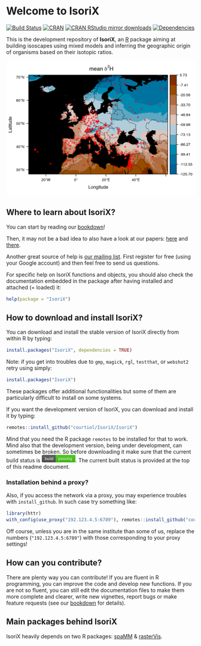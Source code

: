 # Welcome to IsoriX
[![Build Status](https://travis-ci.org/courtiol/IsoriX.svg?branch=master)](https://travis-ci.org/courtiol/IsoriX)
[![CRAN](http://www.r-pkg.org/badges/version/IsoriX)](https://cran.r-project.org/web/packages/IsoriX)
[![CRAN RStudio mirror downloads](http://cranlogs.r-pkg.org/badges/grand-total/IsoriX?color=brightgreen)](http://www.r-pkg.org/pkg/IsoriX)
[![Dependencies](https://tinyverse.netlify.com/badge/IsoriX)](https://cran.r-project.org/package=IsoriX)


This is the development repository of __IsoriX__, an [R](https://www.r-project.org/) package aiming at building isoscapes using mixed models and inferring the geographic origin of organisms based on their isotopic ratios.

![isoscape](.github/image/image_intro-.gif)


## Where to learn about IsoriX?
You can start by reading our [bookdown](https://bookdown.org/content/782/)!

Then, it may not be a bad idea to also have a look at our papers:
[here](https://www.biorxiv.org/content/early/2017/10/23/207662) and [there](https://www.elsevier.com/books/tracking-animal-migration-with-stable-isotopes/hobson/978-0-12-814723-8).

Another great source of help is [our mailing list](https://groups.google.com/g/IsoriX).
First register for free (using your Google account) and then feel free to send us questions.

For specific help on IsoriX functions and objects, you should also check the documentation embedded in the package after having installed and attached (= loaded) it:

```R
help(package = "IsoriX")
```


## How to download and install IsoriX?
You can download and install the stable version of IsoriX directly from within R by typing:

```R
install.packages("IsoriX", dependencies = TRUE)
```

Note: if you get into troubles due to `gmp`, `magick`, `rgl`, `testthat`, or `webshot2` retry using simply:

```R
install.packages("IsoriX")
```

These packages offer additional functionalities but some of them are particularly difficult to install on some systems.

If you want the development version of IsoriX, you can download and install it by typing:

```R
remotes::install_github("courtiol/IsoriX/IsoriX")
```

Mind that you need the R package `remotes` to be installed for that to work. Mind also that the development version, being under development, can sometimes be broken. So before downloading it make sure that the current build status is ![build passing](.github/image/build_passing.png). The current built status is provided at the top of this readme document.

### Installation behind a proxy?

Also, if you access the network via a proxy, you may experience troubles with ```install_github```. In such case try something like:

```R
library(httr)
with_config(use_proxy("192.123.4.5:6789"), remotes::install_github("courtiol/IsoriX/IsoriX"))
```

Off course, unless you are in the same institute than some of us, replace the numbers (`"192.123.4.5:6789"`) with those corresponding to your proxy settings!


## How can you contribute?
There are plenty way you can contribute! If you are fluent in R programming, you can improve the code and develop new functions. If you are not so fluent, you can still edit the documentation files to make them more complete and clearer, write new vignettes, report bugs or make feature requests (see our [bookdown](https://bookdown.org/content/782/) for details).


## Main packages behind IsoriX
IsoriX heavily depends on two R packages: [spaMM](https://gitlab.mbb.univ-montp2.fr/francois/spamm-ref) & [rasterVis](https://oscarperpinan.github.io/rastervis/).
